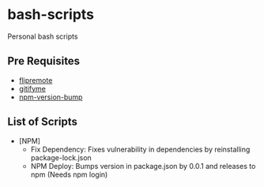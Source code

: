 # bash-scripts

Personal bash scripts

## Pre Requisites

- [flipremote](https://github.com/arshadkazmi42/flip-remote)
- [gitifyme](https://github.com/arshadkazmi42/gitifyme)
- [npm-version-bump](https://github.com/arshadkazmi42/npm-bump-version)

## List of Scripts

- [NPM]
  - Fix Dependency: Fixes vulnerability in dependencies by reinstalling package-lock.json
  - NPM Deploy: Bumps version in package.json by 0.0.1 and releases to npm (Needs npm login)
